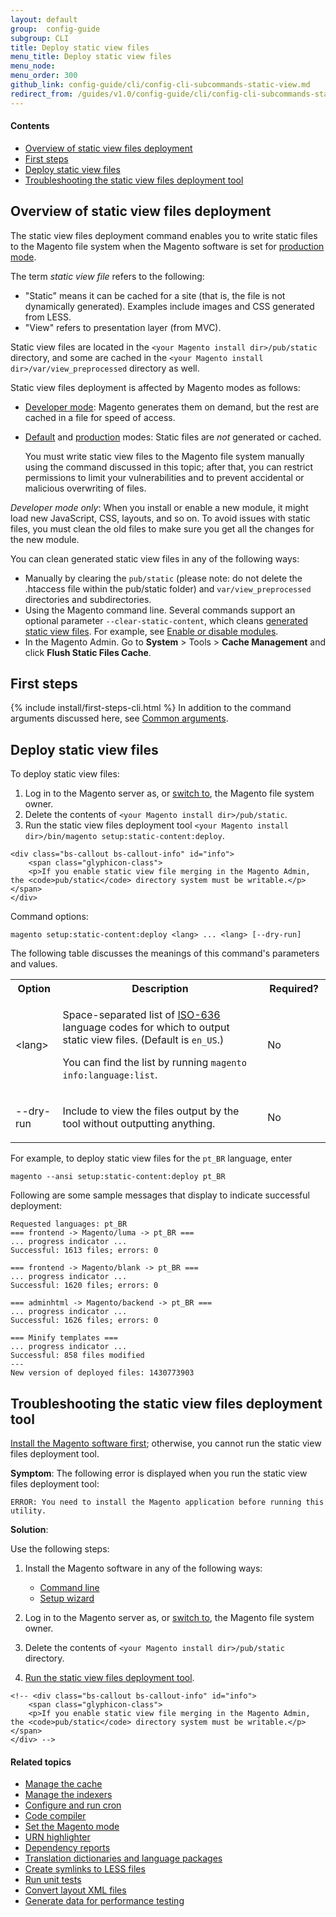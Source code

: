 ```yaml
---
layout: default
group:  config-guide
subgroup: CLI
title: Deploy static view files
menu_title: Deploy static view files
menu_node: 
menu_order: 300
github_link: config-guide/cli/config-cli-subcommands-static-view.md
redirect_from: /guides/v1.0/config-guide/cli/config-cli-subcommands-static-view.html
---
```



#### Contents

*	<a href="#config-cli-static-overview">Overview of static view files deployment</a>
*	<a href="#config-cli-before">First steps</a>
*	<a href="#config-cli-subcommands-xlate-dict">Deploy static view files</a>
*	<a href="#view-file-trouble">Troubleshooting the static view files deployment tool</a>

<h2 id="config-cli-static-overview">Overview of static view files deployment</h2>
The static view files deployment command enables you to write static files to the Magento file system when the Magento software is set for <a href="{{ site.gdeurl21 }}config-guide/bootstrap/magento-modes.html#mode-production">production mode</a>.

The term *static view file* refers to the following:

*	"Static" means it can be cached for a site (that is, the file is not dynamically generated). Examples include images and CSS generated from LESS.
*	"View" refers to presentation layer (from MVC).

Static view files are located in the `<your Magento install dir>/pub/static` directory, and some are cached in the `<your Magento install dir>/var/view_preprocessed` directory as well.

Static view files deployment is affected by Magento modes as follows:

*	<a href="{{ site.gdeurl21 }}config-guide/bootstrap/magento-modes.html#mode-developer">Developer mode</a>: Magento generates them on demand, but the rest are cached in a file for speed of access.
*	<a href="{{ site.gdeurl21 }}config-guide/bootstrap/magento-modes.html#mode-default">Default</a> and <a href="{{ site.gdeurl21 }}config-guide/bootstrap/magento-modes.html#mode-production">production</a> modes: Static files are *not* generated or cached. 

	You must write static view files to the Magento file system manually using the command discussed in this topic; after that, you can restrict permissions to limit your vulnerabilities and to prevent accidental or malicious overwriting of files.

<div class="bs-callout bs-callout-warning">
  <p><em>Developer mode only</em>: When you install or enable a new module, it might load new JavaScript, CSS, layouts, and so on. To avoid issues with static files, you must clean the old files to make sure you get all the changes for the new module.</p>
  <p>You can clean generated static view files in any of the following ways:</p>
  <ul><li>Manually by clearing the <code>pub/static</code> (please note: do not delete the .htaccess file within the pub/static folder) and <code>var/view_preprocessed</code> directories and subdirectories.</li>
  <li>Using the Magento command line. Several commands support an optional parameter <code>--clear-static-content</code>, which cleans <a href="{{ site.gdeurl21 }}config-guide/cli/config-cli-subcommands-static-view.html#config-cli-static-overview">generated static view files</a>. For example, see <a href="{{ site.gdeurl21 }}install-gde/install/install-cli-subcommands-enable.html">Enable or disable modules</a>.</li>
<li>In the Magento Admin. Go to <strong>System</strong> > Tools > <strong>Cache Management</strong> and click <strong>Flush Static Files Cache</strong>.</li></ul>
</div>

<h2 id="config-cli-before">First steps</h2>
{% include install/first-steps-cli.html %}
In addition to the command arguments discussed here, see <a href="{{ site.gdeurl21 }}config-guide/cli/config-cli-subcommands.html#config-cli-subcommands-common">Common arguments</a>.

<h2 id="config-cli-subcommands-xlate-dict">Deploy static view files</h2>
To deploy static view files:

1.	Log in to the Magento server as, or <a href="{{ site.gdeurl21 }}install-gde/prereq/apache-user.html#install-update-depend-user-switch">switch to</a>, the Magento file system owner.
2.	Delete the contents of `<your Magento install dir>/pub/static`.
3.	Run the static view files deployment tool `<your Magento install dir>/bin/magento setup:static-content:deploy`.
<!-- 4.	Set read-only file permissions for the `pub/static` directory, its subdirectories, and files. -->
	
	<div class="bs-callout bs-callout-info" id="info">
		<span class="glyphicon-class">
  		<p>If you enable static view file merging in the Magento Admin, the <code>pub/static</code> directory system must be writable.</p></span>
	</div>

Command options:

	magento setup:static-content:deploy <lang> ... <lang> [--dry-run] 

The following table discusses the meanings of this command's parameters and values. 

<table>
	<col width="15%">
  	<col width="65%">
  	<col width="25%">
	<tbody>
		<tr>
			<th>Option</th>
			<th>Description</th>
			<th>Required?</th>
		</tr>
	<tr>
		<td>&lt;lang></td>
		<td><p>Space-separated list of <a href="http://www.loc.gov/standards/iso639-2/php/code_list.php" target="_blank">ISO-636</a> language codes for which to output static view files. (Default is <code>en_US</code>.)</p>
		<p>You can find the list by running <code>magento info:language:list</code>.</p></td>
	<td><p>No</p></td>
	</tr>
		<tr>
		<td>--dry-run</td>
		<td><p>Include to view the files output by the tool without outputting anything.</p></td>
		<td><p>No</p></td>
	</tr>
	</tbody>
</table>

For example, to deploy static view files for the `pt_BR` language, enter

	magento --ansi setup:static-content:deploy pt_BR

Following are some sample messages that display to indicate successful deployment:

	Requested languages: pt_BR
	=== frontend -> Magento/luma -> pt_BR ===
	... progress indicator ...
	Successful: 1613 files; errors: 0

	=== frontend -> Magento/blank -> pt_BR ===
	... progress indicator ...
	Successful: 1620 files; errors: 0

	=== adminhtml -> Magento/backend -> pt_BR ===
	... progress indicator ...
	Successful: 1626 files; errors: 0

	=== Minify templates ===
	... progress indicator ...
	Successful: 858 files modified
	---
	New version of deployed files: 1430773903

<h2 id="view-file-trouble">Troubleshooting the static view files deployment tool</h2>
<a href="{{ site.gdeurl21 }}install-gde/bk-install-guide.html">Install the Magento software first</a>; otherwise, you cannot run the static view files deployment tool.

**Symptom**: The following error is displayed when you run the static view files deployment tool:

	ERROR: You need to install the Magento application before running this utility.

**Solution**:

Use the following steps:

1.	Install the Magento software in any of the following ways:

	*	<a href="{{ site.gdeurl21 }}install-gde/install/install-cli.html">Command line</a>
	*	<a href="{{ site.gdeurl21 }}install-gde/install/install-web.html">Setup wizard</a>

1.	Log in to the Magento server as, or <a href="{{ site.gdeurl21 }}install-gde/prereq/apache-user.html">switch to</a>, the Magento file system owner.
2.	Delete the contents of `<your Magento install dir>/pub/static` directory.
3.	<a href="#config-cli-subcommands-xlate-dict">Run the static view files deployment tool</a>.
<!-- 4.	Set read-only file permissions for the `pub/static` directory, its subdirectories, and files. -->
	
	<!-- <div class="bs-callout bs-callout-info" id="info">
		<span class="glyphicon-class">
  		<p>If you enable static view file merging in the Magento Admin, the <code>pub/static</code> directory system must be writable.</p></span>
	</div> -->

#### Related topics

*	<a href="{{ site.gdeurl21 }}config-guide/cli/config-cli-subcommands-cache.html">Manage the cache</a>
*	<a href="{{ site.gdeurl21 }}config-guide/cli/config-cli-subcommands-index.html">Manage the indexers</a>
*	<a href="{{ site.gdeurl21 }}config-guide/cli/config-cli-subcommands-cron.html">Configure and run cron</a>
*	<a href="{{ site.gdeurl21 }}config-guide/cli/config-cli-subcommands-compiler.html">Code compiler</a>
*	<a href="{{ site.gdeurl21 }}config-guide/cli/config-cli-subcommands-mode.html">Set the Magento mode</a>
*	<a href="{{ site.gdeurl21 }}config-guide/cli/config-cli-subcommands-urn.html">URN highlighter</a>
*	<a href="{{ site.gdeurl21 }}config-guide/cli/config-cli-subcommands-depen.html">Dependency reports</a>
*	<a href="{{ site.gdeurl21 }}config-guide/cli/config-cli-subcommands-i18n.html">Translation dictionaries and language packages</a>
*	<a href="{{ site.gdeurl21 }}config-guide/cli/config-cli-subcommands-less-sass.html">Create symlinks to LESS files</a>
*	<a href="{{ site.gdeurl21 }}config-guide/cli/config-cli-subcommands-test.html">Run unit tests</a>
*	<a href="{{ site.gdeurl21 }}config-guide/cli/config-cli-subcommands-layout-xml.html">Convert layout XML files</a>
*	<a href="{{ site.gdeurl21 }}config-guide/cli/config-cli-subcommands-perf-data.html">Generate data for performance testing</a>
